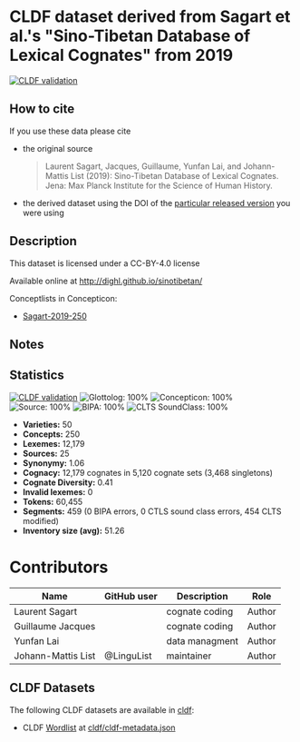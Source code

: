 # CLDF dataset derived from Sagart et al.'s "Sino-Tibetan Database of Lexical Cognates" from 2019

[![CLDF validation](https://github.com/lexibank/sagartst/workflows/CLDF-validation/badge.svg)](https://github.com/lexibank/sagartst/actions?query=workflow%3ACLDF-validation)

## How to cite

If you use these data please cite
- the original source
  > Laurent Sagart, Jacques, Guillaume, Yunfan Lai, and Johann-Mattis List (2019): Sino-Tibetan Database of Lexical Cognates. Jena: Max Planck Institute for the Science of Human History.
- the derived dataset using the DOI of the [particular released version](../../releases/) you were using

## Description


This dataset is licensed under a CC-BY-4.0 license

Available online at http://dighl.github.io/sinotibetan/


Conceptlists in Concepticon:
- [Sagart-2019-250](https://concepticon.clld.org/contributions/Sagart-2019-250)
## Notes




## Statistics


[![CLDF validation](https://github.com/lexibank/sagartst/workflows/CLDF-validation/badge.svg)](https://github.com/lexibank/sagartst/actions?query=workflow%3ACLDF-validation)
![Glottolog: 100%](https://img.shields.io/badge/Glottolog-100%25-brightgreen.svg "Glottolog: 100%")
![Concepticon: 100%](https://img.shields.io/badge/Concepticon-100%25-brightgreen.svg "Concepticon: 100%")
![Source: 100%](https://img.shields.io/badge/Source-100%25-brightgreen.svg "Source: 100%")
![BIPA: 100%](https://img.shields.io/badge/BIPA-100%25-brightgreen.svg "BIPA: 100%")
![CLTS SoundClass: 100%](https://img.shields.io/badge/CLTS%20SoundClass-100%25-brightgreen.svg "CLTS SoundClass: 100%")

- **Varieties:** 50
- **Concepts:** 250
- **Lexemes:** 12,179
- **Sources:** 25
- **Synonymy:** 1.06
- **Cognacy:** 12,179 cognates in 5,120 cognate sets (3,468 singletons)
- **Cognate Diversity:** 0.41
- **Invalid lexemes:** 0
- **Tokens:** 60,455
- **Segments:** 459 (0 BIPA errors, 0 CTLS sound class errors, 454 CLTS modified)
- **Inventory size (avg):** 51.26

# Contributors

Name | GitHub user | Description | Role
--- | --- | --- | ---
Laurent Sagart | | cognate coding | Author
Guillaume Jacques | | cognate coding | Author
Yunfan Lai | | data managment | Author
Johann-Mattis List | @LinguList | maintainer | Author




## CLDF Datasets

The following CLDF datasets are available in [cldf](cldf):

- CLDF [Wordlist](https://github.com/cldf/cldf/tree/master/modules/Wordlist) at [cldf/cldf-metadata.json](cldf/cldf-metadata.json)